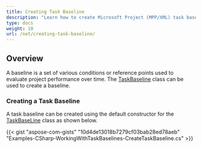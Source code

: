 ```yaml
---
title: Creating Task Baseline
description: "Learn how to create Microsoft Project (MPP/XML) task baselines using Aspose.Tasks for .NET."
type: docs
weight: 10
url: /net/creating-task-baseline/
---
```


## **Overview**
A baseline is a set of various conditions or reference points used to evaluate project performance over time. The [TaskBaseline](https://reference.aspose.com/tasks/net/aspose.tasks/taskbaseline/) class can be used to create a baseline.

### **Creating a Task Baseline**

A task baseline can be created using the default constructor for the [TaskBaseLine](https://reference.aspose.com/tasks/net/aspose.tasks/taskbaseline) class as shown below.

{{< gist "aspose-com-gists" "10d4de13018b7279cf03bab28ed78aeb" "Examples-CSharp-WorkingWithTaskBaselines-CreateTaskBaseline.cs" >}}
